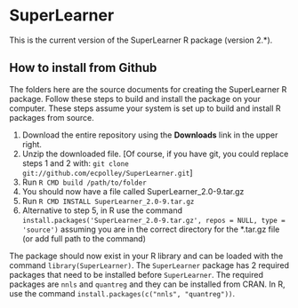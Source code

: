 # SuperLearner

This is the current version of the SuperLearner R package (version 2.*).

## How to install from Github ##

The folders here are the source documents for creating the SuperLearner R package. Follow these steps to build and install the package on your computer. These steps assume your system is set up to build and install R packages from source.

1.  Download the entire repository using the **Downloads** link in the upper right.
2.  Unzip the downloaded file. [Of course, if you have git, you could replace steps 1 and 2 with: `git clone git://github.com/ecpolley/SuperLearner.git`]
3.  Run `R CMD build /path/to/folder`
4.  You should now have a file called SuperLearner\_2.0-9.tar.gz
5.  Run `R CMD INSTALL SuperLearner_2.0-9.tar.gz`
6.  Alternative to step 5, in R use the command `install.packages('SuperLearner_2.0-9.tar.gz', repos = NULL, type = 'source')` assuming you are in the correct directory for the *.tar.gz file (or add full path to the command)

The package should now exist in your R library and can be loaded with the command `library(SuperLearner)`. The `SuperLearner` package has 2 required packages that need to be installed before `SuperLearner`. The required packages are `nnls` and `quantreg` and they can be installed from CRAN. In R, use the command `install.packages(c("nnls", "quantreg"))`.  